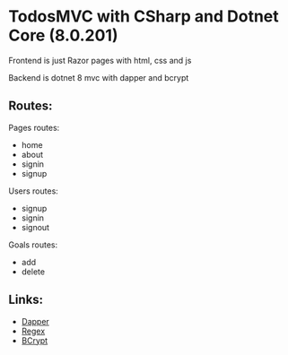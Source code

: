 # TodosMVC with CSharp and Dotnet Core (8.0.201)

Frontend is just Razor pages with html, css and js

Backend is dotnet 8 mvc with dapper and bcrypt

## Routes:

Pages routes:

 - home
 - about
 - signin
 - signup

Users routes:

 - signup
 - signin
 - signout

Goals routes:

 - add
 - delete

## Links:

- [Dapper](https://github.com/DapperLib/Dapper)
- [Regex](https://www.csharptutorial.net/csharp-regular-expression/csharp-regex/)
- [BCrypt](https://jasonwatmore.com/post/2021/05/27/net-5-hash-and-verify-passwords-with-bcrypt)
